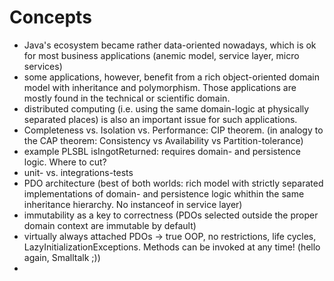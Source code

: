 # Concepts

- Java's ecosystem became rather data-oriented nowadays, which is ok for most business applications (anemic model, service layer, micro services)
- some applications, however, benefit from a rich object-oriented domain model with inheritance and polymorphism. Those applications are mostly found in the technical or scientific domain.
- distributed computing (i.e. using the same domain-logic at physically separated places) is also an important issue for such applications.
- Completeness vs. Isolation vs. Performance: CIP theorem. (in analogy to the CAP theorem: Consistency vs Availability vs Partition-tolerance)
- example PLSBL isIngotReturned: requires domain- and persistence logic. Where to cut?
- unit- vs. integrations-tests
- PDO architecture (best of both worlds: rich model with strictly separated implementations of domain- and persistence logic whithin the same inheritance hierarchy. No instanceof in service layer)
- immutability as a key to correctness (PDOs selected outside the proper domain context are immutable by default)
- virtually always attached PDOs -> true OOP, no restrictions, life cycles, LazyInitializationExceptions. Methods can be invoked at any time! (hello again, Smalltalk ;))
- 